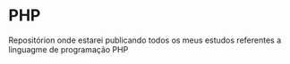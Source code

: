 # PHP
Repositórion onde estarei publicando todos os meus estudos referentes a linguagme de programação PHP
